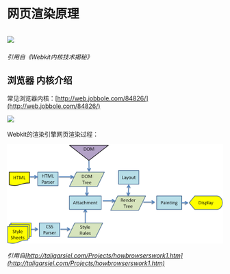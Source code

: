 # 网页渲染原理

## ![](http://tenny.qiniudn.com/webprocess.png)

*引用自《Webkit内核技术揭秘》*

## 浏览器 内核介绍

常见浏览器内核：[http://web.jobbole.com/84826/](http://web.jobbole.com/84826/)

![](http://tenny.qiniudn.com/20130921092322593.jpg)

Webkit的渲染引擎网页渲染过程：

![](/assets/webkitflow.png)

*引用自[http://taligarsiel.com/Projects/howbrowserswork1.htm](http://taligarsiel.com/Projects/howbrowserswork1.htm)*